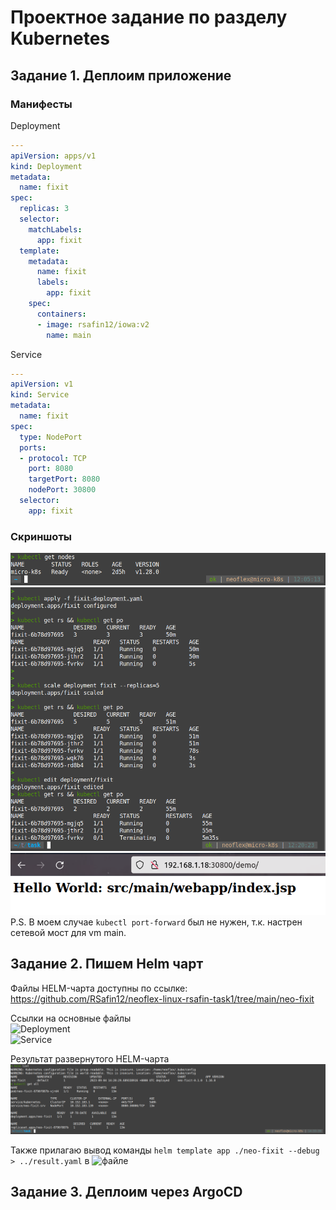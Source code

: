 
# Проектное задание по разделу Kubernetes  

## Задание 1. Деплоим приложение  
### Манифесты
Deployment  
```yaml
---
apiVersion: apps/v1
kind: Deployment
metadata:
  name: fixit
spec:
  replicas: 3
  selector:
    matchLabels:
      app: fixit
  template:
    metadata:
      name: fixit
      labels:
        app: fixit
    spec:
      containers:
      - image: rsafin12/iowa:v2
        name: main
```
Service  
```yaml
---
apiVersion: v1
kind: Service
metadata:
  name: fixit
spec:
  type: NodePort
  ports:
  - protocol: TCP
    port: 8080
    targetPort: 8080
    nodePort: 30800
  selector:
    app: fixit
```
### Скриншоты  
![kubectl_get_nodes](https://github.com/RSafin12/neoflex-linux-rsafin-task1/blob/main/Screenshots/k8s_screens/kubectl_get_nodes.png)  
![pods_scaling](https://github.com/RSafin12/neoflex-linux-rsafin-task1/blob/main/Screenshots/k8s_screens/kube_scaling.png)  
![nodeport](https://github.com/RSafin12/neoflex-linux-rsafin-task1/blob/main/Screenshots/k8s_screens/nodeport.png)  
P.S. В моем случае `kubectl port-forward` был не нужен, т.к. настрен сетевой мост для vm main.  

## Задание 2. Пишем Helm чарт  
   
Файлы HELM-чарта доступны по ссылке:  
https://github.com/RSafin12/neoflex-linux-rsafin-task1/tree/main/neo-fixit  

Ссылки на основные файлы   
![Deployment](https://github.com/RSafin12/neoflex-linux-rsafin-task1/blob/main/neo-fixit/templates/fixit-deployment.yaml)  
![Service](https://github.com/RSafin12/neoflex-linux-rsafin-task1/blob/main/neo-fixit/templates/super_service.yaml)

Результат развернутого HELM-чарта   
![result](https://github.com/RSafin12/neoflex-linux-rsafin-task1/blob/main/Screenshots/helm_list.png)  

Также прилагаю вывод команды `helm template app ./neo-fixit --debug > ../result.yaml` в ![файле](https://github.com/RSafin12/neoflex-linux-rsafin-task1/blob/main/result.yaml)  


## Задание 3. Деплоим через ArgoCD
